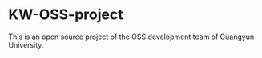 # KW-OSS-project
This is an open source project of the OSS development team of Guangyun University.
